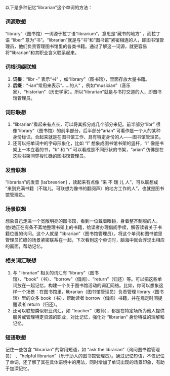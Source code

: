 以下是多种记忆“librarian”这个单词的方法：

### 词源联想
“library”（图书馆）一词源于拉丁语“librarium”，意思是“藏书的地方” ，而拉丁语 “liber” 意为“书”。“librarian”就是与“书”和“图书馆”紧密相连的人，即图书馆管理员，他们负责管理图书馆里的各类书籍。通过了解这一词源，就更容易将“librarian”和其职业含义联系起来。 

### 词根词缀联想
1. **词根**：“libr -” 表示“书” ，如“library”（图书馆），里面存放大量书籍。 
2. **后缀**：“-ian”常用来表示“……的人” ，例如“musician”（音乐家）、“historian”（历史学家）。所以“librarian”就是与书打交道的人，即图书馆管理员。 

### 词形联想
1. “librarian”看起来有点长，可以将其拆分成几个部分来记。前半部分“libr” 很像“library”（图书馆）的前半部分，后半部分“arian” 可看作是一个人的某种身份标识。合起来就是在图书馆工作、具有特定身份的人——图书馆管理员。 
2. 还可以把单词中的字母形象化，比如 “l” 想象成图书馆书架的竖杆，“i” 像是书架上一本立着的书，“b” 和 “r” 可以看成是不同形状的书架，“arian” 仿佛是在这些书架间穿梭忙碌的图书馆管理员。 

### 发音联想
“librarian”的发音 [laɪˈbreəriən] ，读起来有点像 “来 不 瑞 儿 人”，可以联想成 “来到充满书籍（不瑞儿，可联想为像书的翻阅声）的地方工作的人”，也就是图书馆管理员。 

### 场景联想
想象自己走进一个宽敞明亮的图书馆，看到一位戴着眼镜，身着整齐制服的人，他/她正在有条不紊地整理书架上的书籍，给读者办理借阅手续，解答读者关于书籍位置的询问。这个人就是 “librarian”（图书馆管理员）。将这个单词和图书馆里管理员忙碌的场景紧密联系在一起，下次看到这个单词时，脑海中就会浮现出相应的画面，帮助记忆。 

### 相关词汇联想
1. 与 “librarian” 相关的词汇有 “library”（图书馆）、“book”（书）、“borrow”（借阅）、“return”（归还）等。可以把这些单词放在一起记忆，构建一个关于图书馆活动的词汇网络。比如，你可以想象这样一个场景：在图书馆里，librarian（图书馆管理员）负责管理 library（图书馆）里的众多 book（书），帮助读者 borrow（借阅）书籍，并在规定时间提醒读者 return（归还）。 
2. 还可以联想类似职业词汇，如 “teacher”（教师），都是在特定场所为他人提供服务或管理特定资源的职业，对比记忆，强化对 “librarian” 身份特征的理解和记忆。 

### 短语联想
记住一些包含 “librarian” 的常用短语，如 “ask the librarian”（询问图书馆管理员） 、“helpful librarian”（乐于助人的图书馆管理员）。通过记忆短语，不仅记住了单词，还了解了其在具体语境中的用法，同时增加了单词出现的场景印象，有助于加深记忆。 